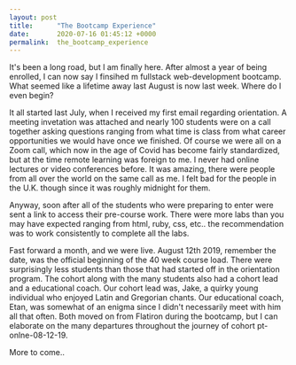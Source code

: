 ```yaml
---
layout: post
title:      "The Bootcamp Experience"
date:       2020-07-16 01:45:12 +0000
permalink:  the_bootcamp_experience
---
```




It's been a long road, but I am finally here. After almost a year of being enrolled, I can now say I finsihed m fullstack web-development bootcamp. What seemed like a lifetime away last August is now last week. Where do I even begin? 

It all started last July, when I received my first email regarding orientation. A meeting invetation was attached and nearly 100 students were on a call together asking questions ranging from what time is class from what career opportunities we would have once we finished. Of course we were all on a Zoom call, which now in the age of Covid has become fairly standardized, but at the time remote learning was foreign to me. I never had online lectures or video conferences before. It was amazing, there were people from all over the world on the same call as me. I felt bad for the people in the U.K. though since it was roughly midnight for them. 

Anyway, soon after all of the students who were preparing to enter were sent a link to access their pre-course work. There were more labs than you may have expected ranging from html, ruby, css, etc.. the recommendation was to work consistently to complete all the labs. 

Fast forward a month, and we were live. August 12th 2019, remember the date, was the official beginning of the 40 week course load. There were surprisingly less students than those that had started off in the orientation program. The cohort along with the many students also had a cohort lead and a educational coach. Our cohort lead was, Jake, a quirky young individual who enjoyed Latin and Gregorian chants. Our educational coach, Etan, was somewhat of an enigma since I didn't necessarily meet with him all that often. Both moved on from Flatiron during the bootcamp, but I can elaborate on the many departures throughout the journey of cohort pt-onlne-08-12-19. 

More to come..
